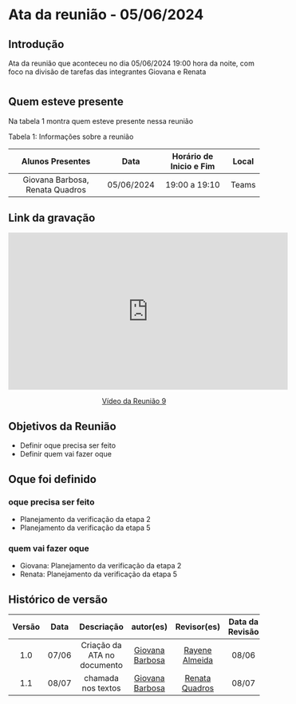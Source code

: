 # Ata da reunião - 05/06/2024

## Introdução
Ata da reunião que aconteceu no dia 05/06/2024 19:00 hora da noite, com foco na divisão de tarefas das integrantes Giovana e Renata
#

## Quem esteve presente

Na tabela 1 montra quem esteve presente nessa reunião

Tabela 1: Informações sobre a reunião

| Alunos Presentes       | Data | Horário de Inicio e Fim                                 | Local            |
| :--------: | :----: | :--------------------:                    | :---------------: |
|   Giovana Barbosa, Renata Quadros | 05/06/2024 | 19:00 a 19:10 | Teams  | 

## Link da gravação

<p style="text-align: center"><iframe width="560" height="315" src="https://www.youtube.com/embed/6ztgK1ujpoE" title="YouTube video player" frameborder="0" allow="accelerometer; autoplay; clipboard-write; encrypted-media; gyroscope; picture-in-picture; web-share" referrerpolicy="strict-origin-when-cross-origin" allowfullscreen></iframe></p>
<p style="text-align: center"><a href="https://youtu.be/6ztgK1ujpoE" target="blanket">Vídeo da Reunião 9</a></p>

## Objetivos da Reunião

- Definir oque precisa ser feito
- Definir quem vai fazer oque 

## Oque foi definido

### oque precisa ser feito
* Planejamento da verificação da etapa 2
* Planejamento da verificação da etapa 5

### quem vai fazer oque 
* Giovana: Planejamento da verificação da etapa 2
* Renata: Planejamento da verificação da etapa 5


## Histórico de versão
|                            Versão                             |              Data               |                    Descriação                     | autor(es)           |  Revisor(es)          |Data da Revisão|
| :----------------------------------------------------------: | :-------------------------------: | :-------------------------------------------------: | :-------------------------------: |  :-------------------------------: | :-------------------------------: |
| 1.0 |  07/06  | Criação da ATA no documento |[Giovana Barbosa ](https://github.com/gio221) | [Rayene Almeida](https://github.com/rayenealmeida) | 08/06 |
| 1.1 | 08/07  | chamada nos textos |[Giovana Barbosa ](https://github.com/gio221)| [Renata Quadros](https://github.com/Renatinha28)| 08/07
